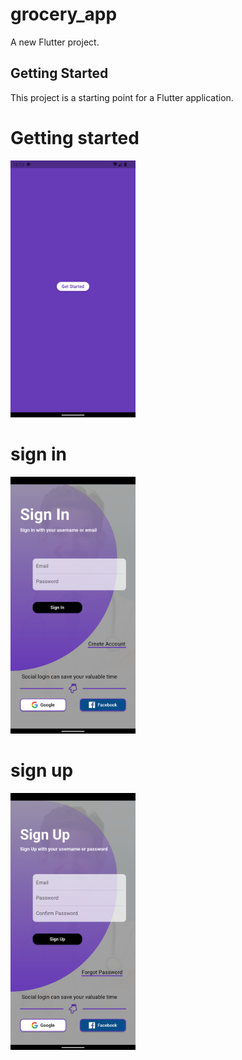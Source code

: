 # grocery_app

A new Flutter project.

## Getting Started

This project is a starting point for a Flutter application.
<h1>Getting started</h1>
<img src= "starter.png" width= 200px>

<h1>sign in</h1>
<img src= "signin.png" width= 200px>

<h1>sign up</h1>
<img src= "signup.png" width= 200px>
